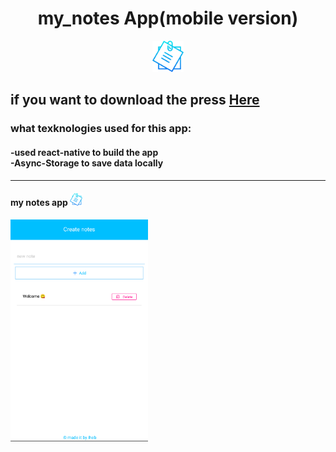<div align='center'>
  <h1> my_notes App(mobile version) </h1>
  <img src='images/app-img1.png' width='50' />
</div>

<h2>if you want to download the press <a href="https://drive.google.com/file/d/1RHx9u2D8JinF9fBU_CYCo8M28CaAdgkQ/view?usp=sharing">Here</a></h2>
  
<h3>
  what texknologies used for this app:
</h3>
<h4> 
  -used react-native to build the app <br/>
  -Async-Storage to save data locally
<h4/>
  
<hr/>

<h4>my notes app <img src='images/app-img1.png' width='20' /></h4>

<img src='images/app-img2.png' width='220' />
  
  
